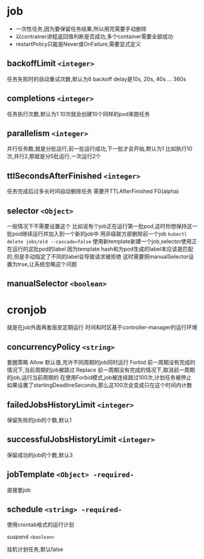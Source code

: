 # job

- 一次性任务,因为要保留任务结果,所以用完需要手动删除
- 以contrainer进程返回值判断是否成功,多个container需要全部成功
- restartPolicy只能是Never或OnFailure,需要显式定义

## backoffLimit `<integer>`

任务失败时的自动重试次数,默认为6
backoff delay是10s, 20s, 40s … 360s

## completions `<integer>`

任务执行次数,默认为1
10次就会创建10个同样的pod来跑任务

## parallelism `<integer>`

并行任务数,就是分批运行,前一批运行成功,下一批才会开始,默认为1
比如执行10次,并行2,那就是分5批运行,一次运行2个

## ttlSecondsAfterFinished `<integer>`

任务完成后过多长时间自动删除任务
需要开TTLAfterFinished FG(alpha)

## selector `<Object>`

一般情况下不需要设置这个
比如说有个job正在运行第一批pod,这时你想保持这一批pod继续运行并加入到一个新的job中
用非级联方部删除前一个job `kubectl delete jobs/old --cascade=false`
使用新template新建一个job,selector使用正在运行的这批pod的label
因为template hash和为pod生成的label本应该是匹配的,但是手动指定了不同的label会导致请求被拒绝
这时需要把manualSelector设置为true,让系统忽略这个问题

## manualSelector `<boolean>`

# cronjob

就是在job外面再套层皮定期运行
时间和时区基于controller-manager的运行环境


## concurrencyPolicy `<string>`

套圈策略
Allow 默认值,充许不同周期的job同时运行
Forbid 前一周期没有完成的情况下,当前周期的job被跳过
Replace 前一周期没有完成的情况下,取消前一周期的job,运行当前周期的
在使用Forbid模式,job被连续跳过100次,计划任务被停止
如果设置了startingDeadlineSeconds,那么这100次会变成只在这个时间内计数

## failedJobsHistoryLimit `<integer>`

保留失败的job的个数,默认1

## successfulJobsHistoryLimit `<integer>`

保留成功的job的个数,默认3

## jobTemplate `<Object> -required-`

直接套job

## schedule `<string> -required-`

使用crontab格式的运行计划

suspend `<boolean>`

挂机计划任务,默认false